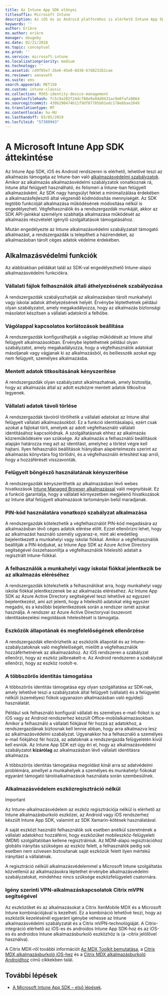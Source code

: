 ```yaml
---
title: Az Intune App SDK előnyei
titlesuffix: Microsoft Intune
description: Az iOS és az Android platformhoz is elérhető Intune App SDK lehetővé teszi a Microsoft Intune mobilalkalmazás-felügyeleti funkcióinak használatát.
keywords: ''
author: Erikre
ms.author: erikre
manager: dougeby
ms.date: 02/21/2018
ms.topic: conceptual
ms.prod: ''
ms.service: microsoft-intune
ms.localizationpriority: medium
ms.technology: ''
ms.assetid: cd9f05e7-26e6-45e0-8d38-67d8232b1cae
ms.reviewer: aanavath
ms.suite: ems
search.appverid: MET150
ms.custom: intune-classic
ms.collection: M365-identity-device-management
ms.openlocfilehash: fc5c9a202f24dcf88e9a94d9431ac9e0fafa9864
ms.sourcegitcommit: 430b290474b11f9df87785b01edc178e6bae2049
ms.translationtype: MT
ms.contentlocale: hu-HU
ms.lasthandoff: 03/05/2019
ms.locfileid: "57389943"
---
```

# <a name="microsoft-intune-app-sdk-overview"></a>A Microsoft Intune App SDK áttekintése
Az Intune App SDK, iOS és Android rendszeren is elérhető, lehetővé teszi az alkalmazás támogatja az Intune-ban való [alkalmazásvédelmi szabályzatok](app-protection-policy.md). Amikor az alkalmazás alkalmazásvédelmi szabályzatok vonatkoznak rá, Intune által felügyelt használható, és felismeri a Intune-ban felügyelt alkalmazásként. Az SDK nagy hangsúlyt fektet a minimalizálása érdekében a alkalmazásfejlesztő által végzendő kódmódosítás mennyiségét. Az SDK legtöbb funkcióját alkalmazása működésének módosítása nélkül is engedélyezheti. Végfelhasználók és a rendszergazdák munkáját, akkor az SDK API-jainkkal személyre szabhatja alkalmazása működését az alkalmazás részvételét igénylő szolgáltatások támogatásához.

Miután engedélyezte az Intune alkalmazásvédelmi szabályzatait támogató alkalmazást, a rendszergazdák is telepítheti a házirendeket, az alkalmazásban tárolt céges adatok védelme érdekében.

## <a name="app-protection-features"></a>Alkalmazásvédelmi funkciók

Az alábbiakban példákat talál az SDK-val engedélyezhető Intune-alapú alkalmazásvédelmi funkciókra.

### <a name="control-users-ability-to-move-corporate-files"></a>Vállalati fájlok felhasználók általi áthelyezésének szabályozása
A rendszergazdák szabályozhatják az alkalmazásban tárolt munkahelyi vagy iskolai adatok áthelyezésének helyét. Érvénybe léptethetnek például olyan szabályzatot, amely megakadályozza, hogy az alkalmazás biztonsági másolatot készítsen a vállalati adatokról a felhőbe.

### <a name="configure-clipboard-restrictions"></a>Vágólappal kapcsolatos korlátozások beállítása
A rendszergazdák konfigurálhatják a vágólap működését az Intune által felügyelt alkalmazásokban. Érvénybe léptethetnek például olyan szabályzatot, amely megakadályozza, hogy a végfelhasználók adatokat másoljanak vagy vágjanak ki az alkalmazásból, és beillesszék azokat egy nem felügyelt, személyes alkalmazásba.

### <a name="enforce-encryption-on-saved-data"></a>Mentett adatok titkosításának kényszerítése
A rendszergazdák olyan szabályzatot alkalmazhatnak, amely biztosítja, hogy az alkalmazás által az adott eszközre mentett adatok titkosítva legyenek.

### <a name="remotely-wipe-corporate-data"></a>Vállalati adatok távoli törlése
A rendszergazdák távolról törölhetik a vállalati adatokat az Intune által felügyelt vállalati alkalmazásokból. Ez a funkció identitásalapú, ezért csak azokat a fájlokat törli, amelyek az adott végfelhasználó vállalati identitásához kapcsolódnak. A szolgáltatásnak ehhez az alkalmazás közreműködésére van szüksége. Az alkalmazás a felhasználói beállítások alapján határozza meg azt az identitást, amelyhez a törlést végre kell hajtani. Ilyen felhasználói beállítások hiányában alapértelmezés szerint az alkalmazás könyvtára fog törlődni, és a végfelhasználó értesítést kap arról, hogy a hozzáférését visszavonták.

### <a name="enforce-the-use-of-a-managed-browser"></a>Felügyelt böngésző használatának kényszerítése
A rendszergazdák kényszeríthetik az alkalmazásban lévő webes hivatkozások [Intune Managed Browser alkalmazással](app-configuration-managed-browser.md) való megnyitását. Ez a funkció garantálja, hogy a vállalati környezetben megjelenő hivatkozások az Intune által felügyelt alkalmazások tartományán belül maradjanak.

### <a name="enforce-a-pin-policy"></a>PIN-kód használatára vonatkozó szabályzat alkalmazása
A rendszergazdák kötelezhetik a végfelhasználót PIN-kód megadására az alkalmazásban lévő céges adatok elérése előtt. Ezzel ellenőrizni lehet, hogy az alkalmazást használó személy ugyanaz-e, mint aki eredetileg bejelentkezett a munkahelyi vagy iskolai fiókkal. Amikor a végfelhasználók beállítják a PIN-kódjukat, az Intune App SDK az Azure Active Directory segítségével összehasonlítja a végfelhasználók hitelesítő adatait a regisztrált Intune-fiókkal.

### <a name="require-users-to-sign-in-with-a-work-or-school-account-for-app-access"></a>A felhasználók a munkahelyi vagy iskolai fiókkal jelentkezik be az alkalmazás eléréséhez
A rendszergazdák kötelezhetik a felhasználókat arra, hogy munkahelyi vagy iskolai fiókkal jelentkezzenek be az alkalmazás eléréséhez. Az Intune App SDK az Azure Active Directory segítségével teszi lehetővé az egyszeri bejelentkezést, ami azt jelenti, hogy a hitelesítő adatokat elég egyszer megadni, és a későbbi bejelentkezések során a rendszer ismét azokat használja. A rendszer az Azure Active Directoryval összevont identitáskezelési megoldások hitelesítését is támogatja.

### <a name="check-device-health-and-compliance"></a>Eszközök állapotának és megfelelőségének ellenőrzése
A rendszergazdák ellenőrizhetik az eszközök állapotát és az Intune-szabályzatoknak való megfelelőségét, mielőtt a végfelhasználók hozzáférhetnének az alkalmazáshoz. Az iOS rendszeren a szabályzat ellenőrzi, hogy az eszköz jailbreakelt-e. Az Android rendszeren a szabályzat ellenőrzi, hogy az eszköz rootolt-e.

### <a name="support-multi-identity"></a>A többszörös identitás támogatása
A többszörös identitás támogatása egy olyan szolgáltatása az SDK-nak, amely lehetővé teszi a szabályzatok által felügyelt (vállalati) és a felügyelet nélküli (személyes) fiókok ugyanazon alkalmazásban való egyidejű használatát.

Például sok felhasználó konfigurál vállalati és személyes e-mail-fiókot is az iOS vagy az Android rendszerhez készült Office-mobilalkalmazásokban. Amikor a felhasználó a vállalati fiókjával fér hozzá az adatokhoz, a rendszergazdának biztosnak kell lennie abban, hogy arra alkalmazva lesz az alkalmazásvédelmi szabályzat. Ugyanakkor ha a felhasználó a személyes e-mail fiókjához fér hozzá, az adatoknak a rendszergazda felügyeletén kívül kell esniük. Az Intune App SDK ezt úgy éri el, hogy az alkalmazásvédelmi szabályzatot **kizárólag** az alkalmazásban lévő vállalati identitásra alkalmazza.

A többszörös identitás támogatása megoldást kínál arra az adatvédelmi problémára, amellyel a munkahelyek a személyes és munkahelyi fiókokat egyaránt támogató tárolóalkalmazások használata során szembesülnek.
 
### <a name="app-protection-without-device-enrollment"></a>Alkalmazásvédelem eszközregisztráció nélkül

>[!IMPORTANT]
>Az Intune-alkalmazásvédelem az eszköz regisztrációja nélkül is elérhető az Intune alkalmazásburkoló eszközei, az Android vagy iOS rendszerhez készült Intune App SDK, valamint az SDK Xamarin-kötések használatával.

A saját eszközt használó felhasználók sok esetben anélkül szeretnének a vállalati adatokhoz hozzáférni, hogy eszközüket mobileszköz-felügyeleti (MDM) szolgáltatóban kellene regisztrálniuk. Az MDM-alapú regisztrációhoz globális irányítás szükséges az eszköz felett, a felhasználók pedig sok esetben nem szívesen biztosítanak saját eszközük felett ilyen mértékű irányítást a vállalatnak.

A regisztráció nélküli alkalmazásvédelemmel a Microsoft Intune szolgáltatás közvetlenül az alkalmazásokra léptethet érvénybe alkalmazásvédelmi szabályzatokat, mindehhez nincs szüksége eszközfelügyeleti csatornára.

### <a name="on-demand-application-vpn-connections-with-citrix-mvpn"></a>Igény szerinti VPN-alkalmazáskapcsolatok Citrix mVPN segítségével 
Az eszközöket és az alkalmazásokat a Citrix XenMobile MDX és a Microsoft Intune kombinációjával is kezelheti. Ez a kombináció lehetővé teszi, hogy az eszközök kezelésénél egyaránt igénybe vehesse az Intune alkalmazásvédelmi szabályzatát és a Citrix mVPN-technológiáját. A Citrix-integráció elérhető az iOS-es és androidos Intune App SDK-hoz és az iOS-es és androidos Intune alkalmazásburkoló eszközhöz is (a -citrix jelölővel használva).
 
A Citrix MDX-ről további információt [Az MDX Toolkit bemutatása](https://docs.citrix.com/en-us/mdx-toolkit/10/about-mdx-toolkit.html), a [Citrix MDX alkalmazásburkoló iOS-hez](https://docs.citrix.com/en-us/mdx-toolkit/10/xmob-mdx-kit-app-wrap-ios.html) és a [Citrix MDX alkalmazásburkoló Androidhoz](https://docs.citrix.com/en-us/mdx-toolkit/10/xmob-mdx-kit-app-wrap-android.html) című cikkekben talál.

## <a name="next-steps"></a>További lépések

- [A Microsoft Intune App SDK – első lépések](app-sdk-get-started.md).
